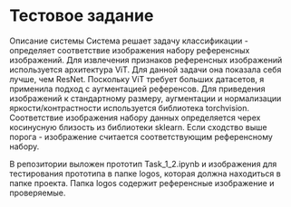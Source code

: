 # Тестовое задание
Описание системы
Система решает задачу классификации - определяет соответствие изображения набору референсных изображений. Для извлечения признаков референсных изображений используется архитектура ViT. Для данной задачи она показала себя лучше, чем ResNet. Поскольку ViT требует больших датасетов, я применила подход с аугментацией референсов. Для приведения изображений к стандартному размеру, аугментации и нормализации яркости/контрастности используется библиотека torchvision. Соответствие изображения набору данных определяется черех косинусную близость из библиотеки sklearn. Если сходство выше порога - изображение считается соответствующим референсному набору.

В репозитории выложен прототип Task_1_2.ipynb и изображения для тестирования прототипа в папке logos, которая должна находиться в папке проекта. Папка logos содержит референсные изображение и проверяемые.
